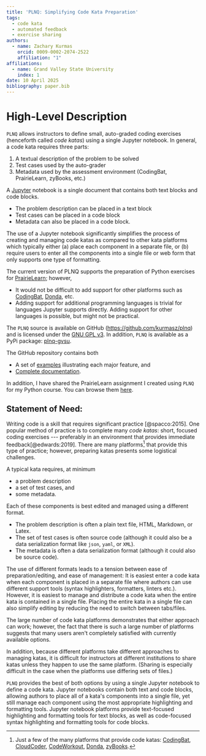 ```yaml
---
title: 'PLNQ: Simplifying Code Kata Preparation'
tags:
  - code kata
  - automated feedback
  - exercise sharing
authors:
  - name: Zachary Kurmas
    orcid: 0009-0002-2074-2522
    affiliation: "1"
affiliations:
  - name: Grand Valley State University
    index: 1
date: 10 April 2025
bibliography: paper.bib
---
```


# High-Level Description

`PLNQ` allows instructors to define small, auto-graded coding exercises (henceforth called _code katas_) using a single Jupyter notebook. In general, a code kata requires three parts:

1. A textual description of the problem to be solved
2. Test cases used by the auto-grader
3. Metadata used by the assessment environment (CodingBat, PrairieLearn, zyBooks, etc.)

A [Jupyter](https://jupyter.org/) notebook is a single document that contains both text blocks and code blocks. 
* The problem description can be placed in a text block
* Test cases can be placed in a code block
* Metadata can also be placed in a code block.

The use of a Jupyter notebook significantly simplifies the process of creating and managing code katas as compared to other kata platforms which typically either (a) place each component in a separate file, or (b) require users to enter all the components into a single file or web form that only supports one type of formatting.  

The current version of PLNQ supports the preparation of Python exercises for [PrairieLearn](https://www.prairielearn.com/); however, 
* It would not be difficult to add support for other platforms such as [CodingBat](https://codingbat.com/), [Donda](https://dodona.be/), etc.
* Adding support for additional programming languages is trivial for languages Jupyter supports directly. Adding support for other languages is possible, but might not be practical.

The `PLNQ` source is available on GitHub (<https://github.com/kurmasz/plnq>) and is licensed under the [GNU GPL v3](https://opensource.org/license/gpl-3-0). In addition, `PLNQ` is available as a PyPi package: [plnq-gvsu](https://pypi.org/project/plnq-gvsu/). 

The GitHub repository contains both
* A set of [examples](https://github.com/kurmasz/plnq/tree/main/examples) illustrating each major feature, and
* [Complete documentation](https://github.com/kurmasz/plnq/blob/main/README.md).

In addition, I have shared the PrairieLearn assignment I created using `PLNQ` for my Python course. You can browse them [here](https://us.prairielearn.com/pl/public/course_instance/184291/assessments).

## Statement of Need:

Writing code is a skill that requires significant practice [@spacco:2015]. One popular method of practice is to complete many _code katas_: short, focused coding exercises --- preferably in an environment that provides immediate feedback[@edwards:2019]. There are many platforms[^1] that provide this type of practice; however, preparing katas presents some logistical challenges. 

A typical kata requires, at minimum
* a problem description
* a set of test cases, and 
* some metadata.

Each of these components is best edited and managed using a different format.
* The problem description is often a plain text file, HTML, Markdown, or Latex.
* The set of test cases is often source code (although it could also be a data serialization format like `json`, `yaml`, or `XML`).
* The metadata is often a data serialization format (although it could also be source code).

The use of different formats leads to a tension between ease of preparation/editing, and ease of management: It is easiest enter a code kata when each component is placed in a separate file where authors can use different support tools (syntax highlighters, formatters, linters etc.). However, it is easiest to manage and distribute a code kata when the entire kata is contained in a single file. Placing the entire kata in a single file can also simplify editing by reducing the need to switch between tabs/files. 

The large number of code kata platforms demonstrates that either approach can work; however, the fact that there is such a large number of platforms suggests that many users aren't completely satisfied with currently available options. 

In addition, because different platforms take different approaches to managing katas, it is difficult for instructors at different institutions to share katas unless they happen to use the same platform. (Sharing is especially difficult in the case when the platforms use differing sets of files.) 

`PLNQ` provides the best of both options by using a single Jupyter notebook to define a code kata. Jupyter notebooks contain both text and code blocks, allowing authors to place all of a kata's components into a single file, yet still manage each component using the most appropriate highlighting and formatting tools. Jupyter notebook platforms provide text-focused highlighting and formatting tools for text blocks, as well as code-focused syntax highlighting and formatting tools for code blocks.  





[^1]: Just a few of the many platforms that provide code katas: [CodingBat](https://codingbat.com/), [CloudCoder](https://cloudcoder.org/), [CodeWorkout](https://codeworkout.cs.vt.edu/), [Donda](https://dodona.be/), [zyBooks](https://www.zybooks.com/).


